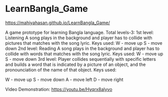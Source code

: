 # LearnBangla_Game
https://mahiyahasan.github.io/LearnBangla_Game/

A game prototype for learning Bangla language.
Total levels-3:
1st level: Listening 
A song plays in the background and player has to collide with pictures that matches with the song lyric.
Keys used: 
W - move up
S - move down
2nd level: Reading
A song plays in the background and player has to collide with words that matches with the song lyric.
Keys used: 
W - move up
S - move down
3rd level:
Player collides sequentially with specific letters and builds a word that is indicated by a picture of an object, and the pronounciation of the name of that object.
Keys used:

W - move up
S - move down
A - move left
D - move right

Video Demonstration: 
https://youtu.be/Hyqrx8alyvo
